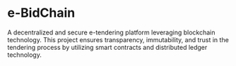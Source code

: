 # e-BidChain
A decentralized and secure e-tendering platform leveraging blockchain technology. This project ensures transparency, immutability, and trust in the tendering process by utilizing smart contracts and distributed ledger technology.
